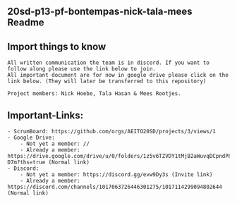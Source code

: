 ## 20sd-p13-pf-bontempas-nick-tala-mees Readme

## Import things to know
	All written communication the team is in discord. If you want to follow along please use the link below to join.
	All important document are for now in google drive please click on the link below. (They will later be transferred to this repository)
	
	Project members: Nick Hoebe, Tala Hasan & Mees Rootjes.

## Important-Links:
	- ScrumBoard: https://github.com/orgs/AEITO20SD/projects/3/views/1
	- Google Drive: 
		- Not yet a member: //
		- Already a member: https://drive.google.com/drive/u/0/folders/1z5v6TZVDY1tMjB2aWuvqDCpndP8r-D7m?ths=true (Normal link)
	- Discord:
		- Not yet a member: https://discord.gg/evw9Dy3s (Invite link)
		- Already a member: https://discord.com/channels/1017063726446301275/1017114299094802644 (Normal link)

 

